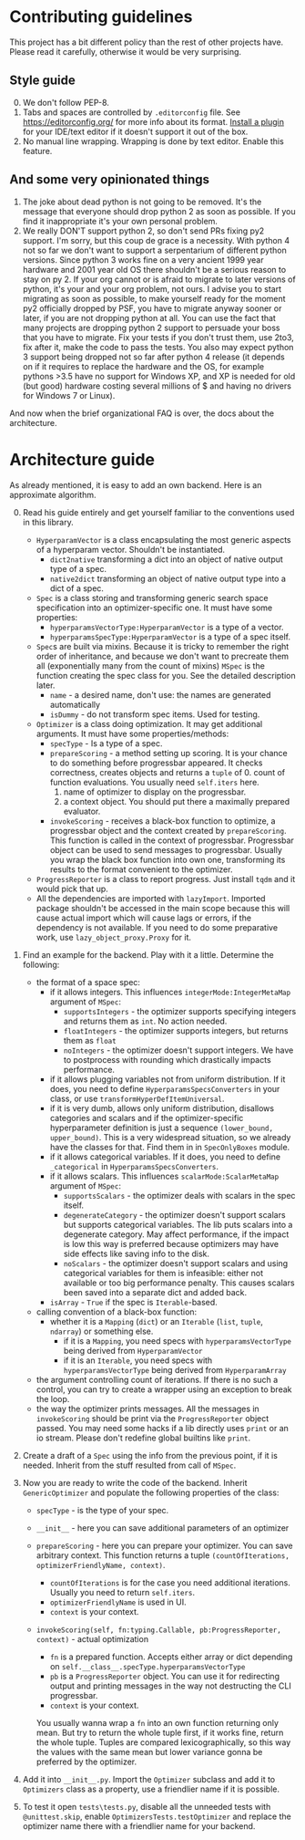 Contributing guidelines
=======================

This project has a bit different policy than the rest of other projects have. Please read it carefully, otherwise it would be very surprising.

Style guide
-----------
0. We don't follow PEP-8.
1. Tabs and spaces are controlled by `.editorconfig` file. See https://editorconfig.org/ for more info about its format. [Install a plugin](https://editorconfig.org/#download) for your IDE/text editor if it doesn't support it out of the box.
2. No manual line wrapping. Wrapping is done by text editor. Enable this feature.

And some very opinionated things
--------------------------------
1. The joke about dead python is not going to be removed. It's the message that everyone should drop python 2 as soon as possible. If you find it inappropriate it's your own personal problem.
2. We really DON'T support python 2, so don't send PRs fixing py2 support. I'm sorry, but this coup de grace is a necessity. With python 4 not so far we don't want to support a serpentarium of different python versions. Since python 3 works fine on a very ancient 1999 year hardware and 2001 year old OS there shouldn't be a serious reason to stay on py 2. If your org cannot or is afraid to migrate to later versions of python, it's your and your org problem, not ours. I advise you to start migrating as soon as possible, to make yourself ready for the moment py2 officially dropped by PSF, you have to migrate anyway sooner or later, if you are not dropping python at all. You can use the fact that many projects are dropping python 2 support to persuade your boss that you have to migrate. Fix your tests if you don't trust them, use 2to3, fix after it, make the code to pass the tests. You also may expect python 3 support being dropped not so far after python 4 release (it depends on if it requires to replace the hardware and the OS, for example pythons >3.5 have no support for Windows XP, and XP is needed for old (but good) hardware costing several millions of $ and having no drivers for Windows 7 or Linux).

And now when the brief organizational FAQ is over, the docs about the architecture.

Architecture guide
==================

As already mentioned, it is easy to add an own backend. Here is an approximate algorithm.

0. Read his guide entirely and get yourself familiar to the conventions used in this library.
	* `HyperparamVector` is a class encapsulating the most generic aspects of a hyperparam vector. Shouldn't be instantiated.
		* `dict2native` transforming a dict into an object of native output type of a spec.
		* `native2dict` transforming an object of native output type into a dict of a spec.
	* `Spec` is a class storing and transforming generic search space specification into an optimizer-specific one. It must have some properties:
		* `hyperparamsVectorType:HyperparamVector` is a type of a vector.
		* `hyperparamsSpecType:HyperparamVector` is a type of a spec itself.
	* `Spec`s are built via mixins. Because it is tricky to remember the right order of inheritance, and because we don't want to precreate them all (exponentially many from the count of mixins) `MSpec` is the function creating the spec class for you. See the detailed description later.
		* `name` - a desired name, don't use: the names are generated automatically
		* `isDummy` - do not transform spec items. Used for testing.
	* `Optimizer` is a class doing optimization. It may get additional arguments. It must have some properties/methods:
		* `specType` - Is a type of a spec.
		* `prepareScoring` - a method setting up scoring. It is your chance to do something before progressbar appeared. It checks correctness, creates objects and returns a `tuple` of
			0. count of function evaluations. You usually need `self.iters` here.
			1. name of optimizer to display on the progressbar.
			2. a context object. You should put there a maximally prepared evaluator.
		* `invokeScoring` - receives a black-box function to optimize, a progressbar object and the context created by `prepareScoring`. This function is called in the context of progressbar. Progressbar object can be used to send messages to progressbar. Usually you wrap the black box function into own one, transforming its results to the format convenient to the optimizer.
	* `ProgressReporter` is a class to report progress. Just install `tqdm` and it would pick that up.
	* All the dependencies are imported with `lazyImport`. Imported package shouldn't be accessed in the main scope because this will cause actual import which will cause lags or errors, if the dependency is not available. If you need to do some preparative work, use `lazy_object_proxy.Proxy` for it.
1. Find an example for the backend. Play with it a little. Determine the following:
	* the format of a space spec:
		* if it allows integers. This influences `integerMode:IntegerMetaMap` argument of `MSpec`:
			* `supportsIntegers` - the optimizer supports specifying integers  and returns them as `int`. No action needed.
			* `floatIntegers` - the optimizer supports integers, but returns them as `float`
			* `noIntegers` - the optimizer doesn't support integers. We have to postprocess with rounding which drastically impacts performance.
		* if it allows plugging variables not from uniform distribution. If it does, you need to define `HyperparamsSpecsConverters` in your class, or use `transformHyperDefItemUniversal`.
		* if it is very dumb, allows only uniform distribution, disallows categories and scalars and if the optimizer-specific hyperparameter definition is just a sequence `(lower_bound, upper_bound)`. This is a very widespread situation, so we already have the classes for that. Find them in in `SpecOnlyBoxes` module.
		* if it allows categorical variables. If it does, you need to define `_categorical` in `HyperparamsSpecsConverters`.
		* if it allows scalars. This influences `scalarMode:ScalarMetaMap` argument of `MSpec`:
			* `supportsScalars` - the optimizer deals with scalars in the spec itself.
			* `degenerateCategory` - the optimizer doesn't support scalars but supports categorical variables. The lib puts scalars into a degenerate category. May affect performance, if the impact is low this way is preferred because optimizers may have side effects like saving info to the disk.
			* `noScalars` - the optimizer doesn't support scalars and using categorical variables for them is infeasible: either not available or too big performance penalty. This causes scalars been saved into a separate dict and added back.
		* `isArray` - `True` if the spec is `Iterable`-based.
	* calling convention of a black-box function:
		* whether it is a `Mapping` (`dict`) or an `Iterable` (`list`, `tuple`, `ndarray`) or something else.
			* if it is a `Mapping`, you need specs with `hyperparamsVectorType` being derived from `HyperparamVector`
			* if it is an `Iterable`, you need specs with `hyperparamsVectorType` being derived from `HyperparamArray`
	* the argument controlling count of iterations. If there is no such a control, you can try to create a wrapper using an exception to break the loop.
	* the way the optimizer prints messages. All the messages in `invokeScoring` should be print via the `ProgressReporter` object passed. You may need some hacks if a lib directly uses `print` or an io stream. Please don't redefine global builtins like `print`.
2. Create a draft of a `Spec` using the info from the previous point, if it is needed. Inherit from the stuff resulted from call of `MSpec`.
3. Now you are ready to write the code of the backend. Inherit `GenericOptimizer` and populate the following properties of the class:
	* `specType` - is the type of your spec.
	* `__init__` - here you can save additional parameters of an optimizer
	* `prepareScoring` - here you can prepare your optimizer. You can save arbitrary context. This function returns a tuple `(countOfIterations, optimizerFriendlyName, context)`.
		* `countOfIterations` is for the case you need additional iterations. Usually you need to return `self.iters`.
		* `optimizerFriendlyName` is used in UI.
		* `context` is your context.
	* `invokeScoring(self, fn:typing.Callable, pb:ProgressReporter, context)` - actual optimization
		* `fn` is a prepared function. Accepts either array or dict depending on `self.__class__.specType.hyperparamsVectorType`
		* `pb` is a `ProgressReporter` object. You can use it for redirecting output and printing messages in the way not destructing the CLI progressbar.
		* `context` is your context.
		
		You usually wanna wrap a `fn` into an own function returning only mean. But try to return the whole tuple first, if it works fine, return the whole tuple. Tuples are compared lexicographically, so this way the values with the same mean but lower variance gonna be preferred by the optimizer.
	
4. Add it into `__init__.py`. Import the `Optimizer` subclass and add it to `Optimizers` class as a property, use a friendlier name if it is possible.
3. To test it open `tests\tests.py`, disable all the unneeded tests with `@unittest.skip`, enable `OptimizersTests.testOptimizer` and replace the optimizer name there with a friendlier name for your backend.
